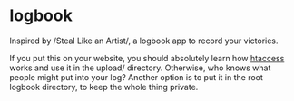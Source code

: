 # logbook
Inspired by /Steal Like an Artist/, a logbook app to record your victories.

If you put this on your website, you should absolutely learn how [htaccess](https://www.seas.upenn.edu/cets/answers/auth-htpasswd.html) works and use it in the upload/ directory.  Otherwise, who knows what people might put into your log?  Another option is to put it in the root logbook directory, to keep the whole thing private.
